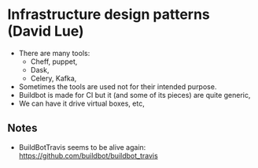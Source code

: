 # Infrastructure design patterns (David Lue)

- There are many tools:
  - Cheff, puppet,
  - Dask,
  - Celery, Kafka,
- Sometimes the tools are used not for their intended purpose.
- Buildbot is made for CI but it (and some of its pieces) are quite generic,
- We can have it drive virtual boxes, etc,

## Notes

- BuildBotTravis seems to be alive again:
  https://github.com/buildbot/buildbot_travis
